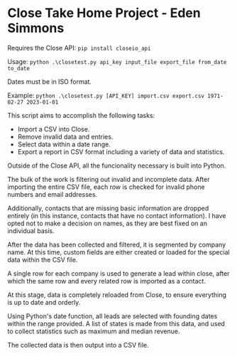 # Close Take Home Project - Eden Simmons
Requires the Close API:
`pip install closeio_api`

Usage:
`python .\closetest.py api_key input_file export_file from_date to_date`

Dates must be in ISO format.

Example:
`python .\closetest.py [API_KEY] import.csv export.csv 1971-02-27 2023-01-01`

This script aims to accomplish the following tasks:
* Import a CSV into Close.
* Remove invalid data and entries.
* Select data within a date range.
* Export a report in CSV format including a variety of data and statistics.

Outside of the Close API, all the funcionality necessary is built into Python.

The bulk of the work is filtering out invalid and incomplete data. After importing the entire CSV file, each row is checked for invalid phone numbers and email addresses.

Additionally, contacts that are missing basic information are dropped entirely (in this instance, contacts that have no contact information).
I have opted not to make a decision on names, as they are best fixed on an individual basis.

After the data has been collected and filtered, it is segmented by company name.
At this time, custom fields are either created or loaded for the special data within the CSV file.

A single row for each company is used to generate a lead within close, after which the same row and every related row is imported as a contact.

At this stage, data is completely reloaded from Close, to ensure everything is up to date and orderly.

Using Python's date function, all leads are selected with founding dates within the range provided.
A list of states is made from this data, and used to collect statistics such as maximum and median revenue.

The collected data is then output into a CSV file.